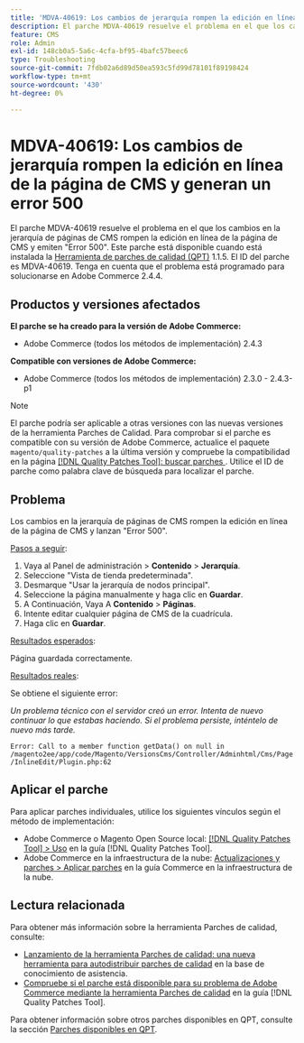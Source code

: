 ```yaml
---
title: 'MDVA-40619: Los cambios de jerarquía rompen la edición en línea de la página de CMS y generan un error 500'
description: El parche MDVA-40619 resuelve el problema en el que los cambios en la jerarquía de páginas de CMS rompen la edición en línea de la página de CMS y emiten "Error 500". Este parche está disponible cuando está instalada la [Quality Patches Tool (QPT)](https://experienceleague.adobe.com/es/docs/commerce-operations/tools/quality-patches-tool/quality-patches-tool-to-self-serve-quality-patches) 1.1.5. El ID del parche es MDVA-40619. Tenga en cuenta que el problema está programado para solucionarse en Adobe Commerce 2.4.4.
feature: CMS
role: Admin
exl-id: 148cb0a5-5a6c-4cfa-bf95-4bafc57beec6
type: Troubleshooting
source-git-commit: 7fdb02a6d89d50ea593c5fd99d78101f89198424
workflow-type: tm+mt
source-wordcount: '430'
ht-degree: 0%

---
```


# MDVA-40619: Los cambios de jerarquía rompen la edición en línea de la página de CMS y generan un error 500

El parche MDVA-40619 resuelve el problema en el que los cambios en la jerarquía de páginas de CMS rompen la edición en línea de la página de CMS y emiten &quot;Error 500&quot;. Este parche está disponible cuando está instalada la [Herramienta de parches de calidad (QPT)](https://experienceleague.adobe.com/es/docs/commerce-operations/tools/quality-patches-tool/quality-patches-tool-to-self-serve-quality-patches) 1.1.5. El ID del parche es MDVA-40619. Tenga en cuenta que el problema está programado para solucionarse en Adobe Commerce 2.4.4.

## Productos y versiones afectados

**El parche se ha creado para la versión de Adobe Commerce:**

* Adobe Commerce (todos los métodos de implementación) 2.4.3

**Compatible con versiones de Adobe Commerce:**

* Adobe Commerce (todos los métodos de implementación) 2.3.0 - 2.4.3-p1

>[!NOTE]
>
>El parche podría ser aplicable a otras versiones con las nuevas versiones de la herramienta Parches de Calidad. Para comprobar si el parche es compatible con su versión de Adobe Commerce, actualice el paquete `magento/quality-patches` a la última versión y compruebe la compatibilidad en la página [[!DNL Quality Patches Tool]: buscar parches ](https://experienceleague.adobe.com/es/docs/commerce-operations/tools/quality-patches-tool/quality-patches-tool-to-self-serve-quality-patches). Utilice el ID de parche como palabra clave de búsqueda para localizar el parche.

## Problema

Los cambios en la jerarquía de páginas de CMS rompen la edición en línea de la página de CMS y lanzan &quot;Error 500&quot;.

<u>Pasos a seguir</u>:

1. Vaya al Panel de administración > **Contenido** > **Jerarquía**.
1. Seleccione &quot;Vista de tienda predeterminada&quot;.
1. Desmarque &quot;Usar la jerarquía de nodos principal&quot;.
1. Seleccione la página manualmente y haga clic en **Guardar**.
1. A Continuación, Vaya A **Contenido** > **Páginas**.
1. Intente editar cualquier página de CMS de la cuadrícula.
1. Haga clic en **Guardar**.

<u>Resultados esperados</u>:

Página guardada correctamente.

<u>Resultados reales</u>:

Se obtiene el siguiente error:

*Un problema técnico con el servidor creó un error. Intenta de nuevo continuar lo que estabas haciendo. Si el problema persiste, inténtelo de nuevo más tarde.*

`Error: Call to a member function getData() on null in /magento2ee/app/code/Magento/VersionsCms/Controller/Adminhtml/Cms/Page/InlineEdit/Plugin.php:62`

## Aplicar el parche

Para aplicar parches individuales, utilice los siguientes vínculos según el método de implementación:

* Adobe Commerce o Magento Open Source local: [[!DNL Quality Patches Tool] > Uso](/help/tools/quality-patches-tool/usage.md) en la guía [!DNL Quality Patches Tool].
* Adobe Commerce en la infraestructura de la nube: [Actualizaciones y parches > Aplicar parches](https://experienceleague.adobe.com/docs/commerce-cloud-service/user-guide/develop/upgrade/apply-patches.html?lang=es) en la guía Commerce en la infraestructura de la nube.

## Lectura relacionada

Para obtener más información sobre la herramienta Parches de calidad, consulte:

* [Lanzamiento de la herramienta Parches de calidad: una nueva herramienta para autodistribuir parches de calidad](https://experienceleague.adobe.com/es/docs/commerce-operations/tools/quality-patches-tool/quality-patches-tool-to-self-serve-quality-patches) en la base de conocimiento de asistencia.
* [Compruebe si el parche está disponible para su problema de Adobe Commerce mediante la herramienta Parches de calidad](/help/tools/quality-patches-tool/patches-available-in-qpt/check-patch-for-magento-issue-with-magento-quality-patches.md) en la guía [!DNL Quality Patches Tool].

Para obtener información sobre otros parches disponibles en QPT, consulte la sección [Parches disponibles en QPT](https://support.magento.com/hc/en-us/sections/360010506631-Patches-available-in-MQP-tool-).
